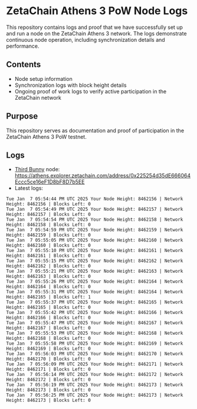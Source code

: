 # ZetaChain Athens 3 PoW Node Logs
This repository contains logs and proof that we have successfully set up and run a node on the ZetaChain Athens 3 network. The logs demonstrate continuous node operation, including synchronization details and performance.

## Contents
- Node setup information
- Synchronization logs with block height details
- Ongoing proof of work logs to verify active participation in the ZetaChain network

## Purpose
This repository serves as documentation and proof of participation in the ZetaChain Athens 3 PoW testnet.

## Logs

- [Third Bunny](https://thirdbunny.xyz/) node: https://athens.explorer.zetachain.com/address/0x225254d35dE666064Eccc5ce16eF1D8bF8D7b5EE
- Latest logs:
```
Tue Jan  7 05:54:44 PM UTC 2025 Your Node Height: 8462156 | Network Height: 8462156 | Blocks Left: 0
Tue Jan  7 05:54:49 PM UTC 2025 Your Node Height: 8462157 | Network Height: 8462157 | Blocks Left: 0
Tue Jan  7 05:54:54 PM UTC 2025 Your Node Height: 8462158 | Network Height: 8462158 | Blocks Left: 0
Tue Jan  7 05:54:59 PM UTC 2025 Your Node Height: 8462159 | Network Height: 8462159 | Blocks Left: 0
Tue Jan  7 05:55:05 PM UTC 2025 Your Node Height: 8462160 | Network Height: 8462160 | Blocks Left: 0
Tue Jan  7 05:55:10 PM UTC 2025 Your Node Height: 8462161 | Network Height: 8462161 | Blocks Left: 0
Tue Jan  7 05:55:15 PM UTC 2025 Your Node Height: 8462162 | Network Height: 8462162 | Blocks Left: 0
Tue Jan  7 05:55:21 PM UTC 2025 Your Node Height: 8462163 | Network Height: 8462163 | Blocks Left: 0
Tue Jan  7 05:55:26 PM UTC 2025 Your Node Height: 8462164 | Network Height: 8462164 | Blocks Left: 0
Tue Jan  7 05:55:31 PM UTC 2025 Your Node Height: 8462164 | Network Height: 8462165 | Blocks Left: 1
Tue Jan  7 05:55:37 PM UTC 2025 Your Node Height: 8462165 | Network Height: 8462165 | Blocks Left: 0
Tue Jan  7 05:55:42 PM UTC 2025 Your Node Height: 8462166 | Network Height: 8462166 | Blocks Left: 0
Tue Jan  7 05:55:47 PM UTC 2025 Your Node Height: 8462167 | Network Height: 8462167 | Blocks Left: 0
Tue Jan  7 05:55:53 PM UTC 2025 Your Node Height: 8462168 | Network Height: 8462168 | Blocks Left: 0
Tue Jan  7 05:55:58 PM UTC 2025 Your Node Height: 8462169 | Network Height: 8462169 | Blocks Left: 0
Tue Jan  7 05:56:03 PM UTC 2025 Your Node Height: 8462170 | Network Height: 8462170 | Blocks Left: 0
Tue Jan  7 05:56:09 PM UTC 2025 Your Node Height: 8462171 | Network Height: 8462171 | Blocks Left: 0
Tue Jan  7 05:56:14 PM UTC 2025 Your Node Height: 8462172 | Network Height: 8462172 | Blocks Left: 0
Tue Jan  7 05:56:19 PM UTC 2025 Your Node Height: 8462173 | Network Height: 8462173 | Blocks Left: 0
Tue Jan  7 05:56:25 PM UTC 2025 Your Node Height: 8462173 | Network Height: 8462173 | Blocks Left: 0
```
